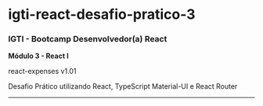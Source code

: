 # igti-react-desafio-pratico-3

### IGTI - Bootcamp Desenvolvedor(a) React

**Módulo 3 - React I**

<p>react-expenses v1.01</p>
<p>Desafio Prático utilizando React, TypeScript Material-UI e React Router</p>

<hr/>
